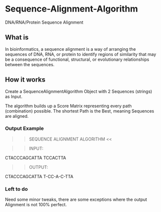 # Sequence-Alignment-Algorithm
DNA/RNA/Protein Sequence Alignment

## What is

In bioinformatics, a sequence alignment is a way of arranging the sequences of DNA, RNA, or protein to identify regions of similarity that may be a consequence of functional, structural, or evolutionary relationships between the sequences.

## How it works

Create a SequenceAlignmentAlgorithm Object with 2 Sequences (strings) as Input.

The algorithm builds up a Score Matrix representing every path (combination) possible. The shortest Path is the Best, meaning Sequences are aligned.

### Output Example

>> SEQUENCE ALIGNMENT ALGORITHM <<

>> INPUT:

CTACCCAGCATTA
TCCACTTA


>> OUTPUT:

CTACCCAGCATTA
 T-CC-A-C-TTA   
 
### Left to do

Need some minor tweaks, there are some exceptions where the output Alignment is not 100% perfect.
